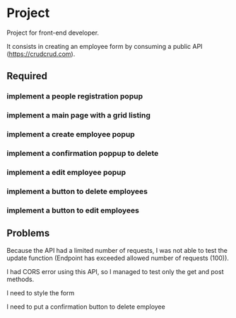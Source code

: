 # Project 
Project for front-end developer.

It consists in creating an employee form by consuming a public API (https://crudcrud.com).

## Required
### implement a people registration popup
### implement a main page with a grid listing
### implement a create employee popup
### implement a confirmation poppup to delete
### implement a edit employee popup
### implement a button to delete employees
### implement a button to edit employees

## Problems
Because the API had a limited number of requests, I was not able to test the update function (Endpoint has exceeded allowed number of requests (100)).

I had CORS error using this API, so I managed to test only the get and post methods.

I need to style the form

I need to put a confirmation button to delete employee
